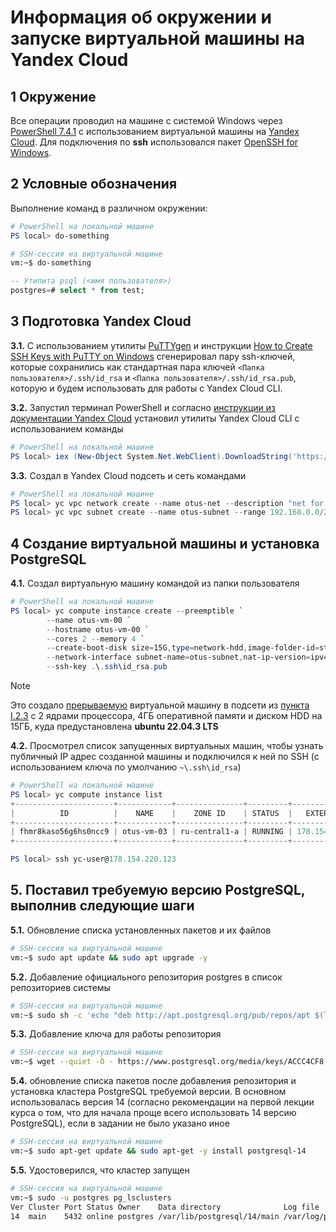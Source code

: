 # Информация об окружении и запуске виртуальной машины на Yandex Cloud

## 1 Окружение

Все операции проводил на машине с системой Windows через [PowerShell 7.4.1](https://learn.microsoft.com/en-us/powershell/scripting/install/installing-powershell-on-windows?view=powershell-7.4) с использованием виртуальной машины на [Yandex Cloud](https://console.cloud.yandex.ru/). Для подключения по **ssh** использовался пакет [OpenSSH for Windows](https://learn.microsoft.com/en-us/windows-server/administration/openssh/openssh_install_firstuse?tabs=gui).

## 2 Условные обозначения

Выполнение команд в различном окружении:

```powershell
# PowerShell на локальной машине
PS local> do-something
```

```bash
# SSH-сессия на виртуальной машине
vm:~$ do-something
```

```sql
-- Утилита psql (<имя пользователя>)
postgres=# select * from test;
```

## 3 Подготовка Yandex Cloud</b></summary>

**3.1.** С использованием утилиты [PuTTYgen](https://www.puttygen.com/) и инструкции [How to Create SSH Keys with PuTTY on Windows](https://docs.digitalocean.com/products/droplets/how-to/add-ssh-keys/create-with-putty/) сгенерировал пару ssh-ключей, которые сохранились как стандартная пара ключей `<Папка пользователя>/.ssh/id_rsa` и `<Папка пользователя>/.ssh/id_rsa.pub`, которую и будем использовать для работы с Yandex Cloud CLI.

**3.2.** Запустил терминал PowerShell и согласно [инструкции из документации Yandex Cloud](https://cloud.yandex.com/en/docs/cli/quickstart#windows_1) установил утилиты Yandex Cloud CLI с использованием команды

```powershell
# PowerShell на локальной машине
PS local> iex (New-Object System.Net.WebClient).DownloadString('https://storage.yandexcloud.net/yandexcloud-yc/install.ps1')
```

**3.3.** <a name="i3_3"></a>Создал в Yandex Cloud подсеть и сеть командами

```powershell
# PowerShell на локальной машине
PS local> yc vpc network create --name otus-net --description "net for otus postgres training"
PS local> yc vpc subnet create --name otus-subnet --range 192.168.0.0/24 --network-name otus-net --description "otus-subnet"
```

## 4 Создание виртуальной машины и установка PostgreSQL

**4.1.** Создал виртуальную машину командой из папки пользователя

```powershell
# PowerShell на локальной машине
PS local> yc compute instance create --preemptible `
        --name otus-vm-00 `
        --hostname otus-vm-00 `
        --cores 2 --memory 4 `
        --create-boot-disk size=15G,type=network-hdd,image-folder-id=standard-images,image-family=ubuntu-2004-lts `
        --network-interface subnet-name=otus-subnet,nat-ip-version=ipv4 `
        --ssh-key .\.ssh\id_rsa.pub
```

> [!NOTE]
> Это создало [прерываемую](https://cloud.yandex.com/ru/docs/compute/concepts/preemptible-vm) виртуальной машину в подсети из [пункта I.2.3](#i3_3) с 2 ядрами процессора, 4ГБ оперативной памяти и диском HDD на 15ГБ, куда предустановлена **ubuntu 22.04.3 LTS**

**4.2.** Просмотрел список запущенных виртуальных машин, чтобы узнать публичный IP адрес созданной машины и подключился к ней по SSH (с использованием ключа по умолчанию `~\.ssh\id_rsa`)

```powershell
# PowerShell на локальной машине
PS local> yc compute instance list
+----------------------+------------+---------------+---------+-----------------+--------------+
|          ID          |    NAME    |    ZONE ID    | STATUS  |   EXTERNAL IP   | INTERNAL IP  |
+----------------------+------------+---------------+---------+-----------------+--------------+
| fhmr8kaso56g6hs0ncc9 | otus-vm-03 | ru-central1-a | RUNNING | 178.154.220.123 | 192.168.0.23 |
+----------------------+------------+---------------+---------+-----------------+--------------+

PS local> ssh yc-user@178.154.220.123
```

## 5. Поставил требуемую версию PostgreSQL, выполнив следующие шаги

**5.1.** Обновление списка установленных пакетов и их файлов

```bash
# SSH-сессия на виртуальной машине
vm:~$ sudo apt update && sudo apt upgrade -y
```

**5.2.** Добавление официального репозитория postgres в список репозиториев системы

```bash
# SSH-сессия на виртуальной машине
vm:~$ sudo sh -c 'echo "deb http://apt.postgresql.org/pub/repos/apt $(lsb_release -cs)-pgdg main" > /etc/apt/sources.list.d/pgdg.list'
```

**5.3.** Добавление ключа для работы репозитория

```bash
# SSH-сессия на виртуальной машине
vm:~$ wget --quiet -O - https://www.postgresql.org/media/keys/ACCC4CF8.asc | sudo apt-key add -
```

**5.4.**
обновление списка пакетов после добавления репозитория и установка кластера PostgreSQL требуемой версии. В основном использовалась версия 14 (согласно рекомендации на первой лекции курса о том, что для начала проще всего использовать 14 версию PostgreSQL), если в задании не было указано иное

```bash
# SSH-сессия на виртуальной машине
vm:~$ sudo apt-get update && sudo apt-get -y install postgresql-14
```

**5.5.** Удостоверился, что кластер запущен

```bash
# SSH-сессия на виртуальной машине
vm:~$ sudo -u postgres pg_lsclusters
Ver Cluster Port Status Owner    Data directory              Log file
14  main    5432 online postgres /var/lib/postgresql/14/main /var/log/postgresql/postgresql-14-main.log
```
